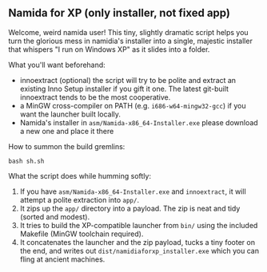 Namida for XP (only installer, not fixed app)
-------------------------------------------

Welcome, weird namida user! This tiny, slightly dramatic script helps you turn the glorious mess in namidia's installer into a single, majestic installer that whispers "I run on Windows XP" as it slides into a folder.

What you'll want beforehand:

- innoextract (optional) the script will try to be polite and extract an existing Inno Setup installer if you gift it one. The latest git-built innoextract tends to be the most cooperative.
- a MinGW cross-compiler on PATH (e.g. `i686-w64-mingw32-gcc`) if you want the launcher built locally.
- Namida's installer in `asm/Namida-x86_64-Installer.exe` please download a new one and place it there

How to summon the build gremlins:

```
bash sh.sh
```

What the script does while humming softly:

1. If you have `asm/Namida-x86_64-Installer.exe` and `innoextract`, it will attempt a polite extraction into `app/`.
2. It zips up the `app/` directory into a payload. The zip is neat and tidy (sorted and modest).
3. It tries to build the XP-compatible launcher from `bin/` using the included Makefile (MinGW toolchain required).
4. It concatenates the launcher and the zip payload, tucks a tiny footer on the end, and writes out `dist/namidiaforxp_installer.exe` which you can fling at ancient machines.

